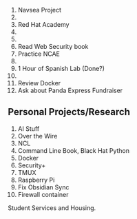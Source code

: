 1.  Navsea Project
2.  
3.  Red Hat Academy
4. 
5. 
6.  Read Web Security book 
7.  Practice NCAE
8.  
9.  1 Hour of Spanish Lab (Done?)
10. 
11. Review Docker
12. Ask about Panda Express Fundraiser 

## Personal Projects/Research
1.  AI Stuff
2. Over the Wire
3. NCL
4. Command Line Book, Black Hat Python
5. Docker
6. Security+ 
7. TMUX
8. Raspberry Pi
9. Fix Obsidian Sync
10. Firewall container


Student Services and Housing. 